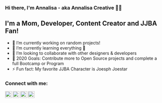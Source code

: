 ### Hi there, I'm Annalisa - aka Annalisa Creative 👋🏿

## I'm a Mom, Developer, Content Creator and JJBA Fan!
- 🔭 I’m currently working on random projects!
- 🌱 I’m currently learning everything 🤣
- 👯 I’m looking to collaborate with other designers & developers
- 🥅 2020 Goals: Contribute more to Open Source projects and complete a full Bootcamp or Program
- ⚡ Fun fact: My favorite JJBA Character is Joesph Joestar

### Connect with me:

[<img align="left" alt="annalisacreative | YouTube" width="22px" src="https://cdn.jsdelivr.net/npm/simple-icons@v3/icons/youtube.svg" />][youtube]
[<img align="left" alt="annalisacreative | Twitter" width="22px" src="https://cdn.jsdelivr.net/npm/simple-icons@v3/icons/twitter.svg" />][twitter]
[<img align="left" alt="annalisacreative | LinkedIn" width="22px" src="https://cdn.jsdelivr.net/npm/simple-icons@v3/icons/linkedin.svg" />][linkedin]
[<img align="left" alt="annalisacreative | Instagram" width="22px" src="https://cdn.jsdelivr.net/npm/simple-icons@v3/icons/instagram.svg" />][instagram]

<br/>

[twitter]: https://twitter.com/annalisacreate
[youtube]: https://youtube.com/annalisacreative
[instagram]: https://instagram.com/annalisacreative
[linkedin]: https://linkedin.com/in/annalisacoleman
